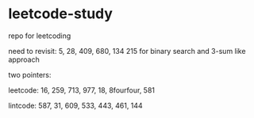 # leetcode-study
repo for leetcoding


need to revisit: 5, 28, 409, 680, 134
215 for binary search and 3-sum like approach 


two pointers: 

leetcode:   16, 259, 713, 977, 18, 8fourfour, 581

lintcode: 587, 31, 609, 533, 443, 461, 144

